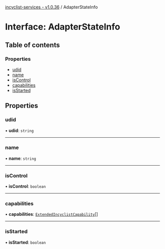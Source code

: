 [incyclist-services - v1.0.36](../README.md) / AdapterStateInfo

# Interface: AdapterStateInfo

## Table of contents

### Properties

- [udid](AdapterStateInfo.md#udid)
- [name](AdapterStateInfo.md#name)
- [isControl](AdapterStateInfo.md#iscontrol)
- [capabilities](AdapterStateInfo.md#capabilities)
- [isStarted](AdapterStateInfo.md#isstarted)

## Properties

### udid

• **udid**: `string`

___

### name

• **name**: `string`

___

### isControl

• **isControl**: `boolean`

___

### capabilities

• **capabilities**: [`ExtendedIncyclistCapability`](../README.md#extendedincyclistcapability)[]

___

### isStarted

• **isStarted**: `boolean`
